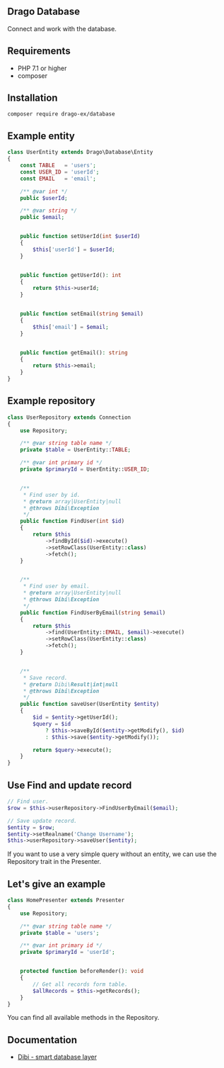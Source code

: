 ## Drago Database

Connect and work with the database.

## Requirements

- PHP 7.1 or higher
- composer

## Installation

```
composer require drago-ex/database
```

## Example entity

```php
class UserEntity extends Drago\Database\Entity
{
	const TABLE   = 'users';
	const USER_ID = 'userId';
	const EMAIL   = 'email';

	/** @var int */
	public $userId;

	/** @var string */
	public $email;


	public function setUserId(int $userId)
	{
		$this['userId'] = $userId;
	}


	public function getUserId(): int
	{
		return $this->userId;
	}


	public function setEmail(string $email)
	{
		$this['email'] = $email;
	}


	public function getEmail(): string
	{
		return $this->email;
	}
}

```

## Example repository

```php
class UserRepository extends Connection
{
	use Repository;

	/** @var string table name */
	private $table = UserEntity::TABLE;

	/** @var int primary id */
	private $primaryId = UserEntity::USER_ID;


	/**
	 * Find user by id.
	 * @return array|UserEntity|null
	 * @throws Dibi\Exception
	 */
	public function FindUser(int $id)
	{
		return $this
			->findById($id)->execute()
			->setRowClass(UserEntity::class)
			->fetch();
	}


	/**
	 * Find user by email.
	 * @return array|UserEntity|null
	 * @throws Dibi\Exception
	 */
	public function FindUserByEmail(string $email)
	{
		return $this
			->find(UserEntity::EMAIL, $email)->execute()
			->setRowClass(UserEntity::class)
			->fetch();
	}


	/**
	 * Save record.
	 * @return Dibi\Result|int|null
	 * @throws Dibi\Exception
	 */
	public function saveUser(UserEntity $entity)
	{
		$id = $entity->getUserId();
		$query = $id
			? $this->saveById($entity->getModify(), $id)
			: $this->save($entity->getModify());

		return $query->execute();
	}
}

```

## Use Find and update record

```php
// Find user.
$row = $this->userRepository->FindUserByEmail($email);

// Save update record.
$entity = $row;
$entity->setRealname('Change Username');
$this->userRepository->saveUser($entity);
```

If you want to use a very simple query without an entity, we can 
use the Repository trait in the Presenter.

## Let's give an example

```php
class HomePresenter extends Presenter
{
	use Repository;

	/** @var string table name */
	private $table = 'users';

	/** @var int primary id */
	private $primaryId = 'userId';


	protected function beforeRender(): void
	{
		// Get all records form table.
		$allRecords = $this->getRecords();
	}
}
```

You can find all available methods in the Repository.

## Documentation
- [Dibi - smart database layer](https://github.com/dg/dibi)
